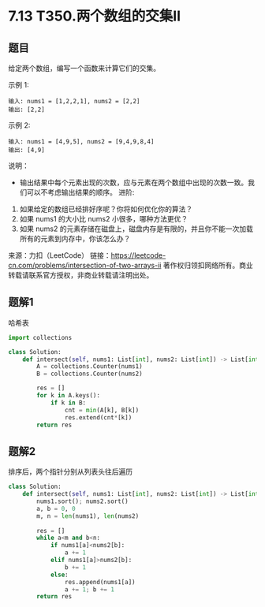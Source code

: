 # 7.13 T350.两个数组的交集II

## 题目
给定两个数组，编写一个函数来计算它们的交集。

示例 1:
```
输入: nums1 = [1,2,2,1], nums2 = [2,2]
输出: [2,2]
```
示例 2:
```
输入: nums1 = [4,9,5], nums2 = [9,4,9,8,4]
输出: [4,9]
```
说明：
- 输出结果中每个元素出现的次数，应与元素在两个数组中出现的次数一致。我们可以不考虑输出结果的顺序。
进阶:
1. 如果给定的数组已经排好序呢？你将如何优化你的算法？
2. 如果 nums1 的大小比 nums2 小很多，哪种方法更优？
3. 如果 nums2 的元素存储在磁盘上，磁盘内存是有限的，并且你不能一次加载所有的元素到内存中，你该怎么办？

来源：力扣（LeetCode）
链接：https://leetcode-cn.com/problems/intersection-of-two-arrays-ii
著作权归领扣网络所有。商业转载请联系官方授权，非商业转载请注明出处。

## 题解1
哈希表

```python
import collections

class Solution:
    def intersect(self, nums1: List[int], nums2: List[int]) -> List[int]:
        A = collections.Counter(nums1)
        B = collections.Counter(nums2)

        res = []
        for k in A.keys():
            if k in B:
                cnt = min(A[k], B[k])
                res.extend(cnt*[k])
        return res
```

## 题解2
排序后，两个指针分别从列表头往后遍历

```python
class Solution:
    def intersect(self, nums1: List[int], nums2: List[int]) -> List[int]:
        nums1.sort(); nums2.sort()
        a, b = 0, 0
        m, n = len(nums1), len(nums2)
        
        res = []
        while a<m and b<n:
            if nums1[a]<nums2[b]:
                a += 1
            elif nums1[a]>nums2[b]:
                b += 1
            else:
                res.append(nums1[a])
                a += 1; b += 1
        return res
```
